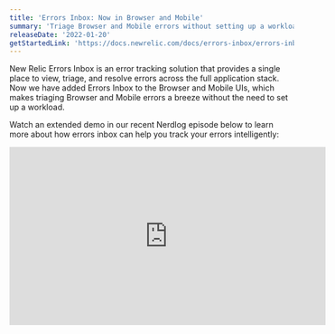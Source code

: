 ```yaml
---
title: 'Errors Inbox: Now in Browser and Mobile' 
summary: 'Triage Browser and Mobile errors without setting up a workload' 
releaseDate: '2022-01-20' 
getStartedLink: 'https://docs.newrelic.com/docs/errors-inbox/errors-inbox/'
---
```


New Relic Errors Inbox is an error tracking solution that provides a single place to view, triage, and resolve errors across the full application stack.
Now we have added Errors Inbox to the Browser and Mobile UIs, which makes triaging Browser and Mobile errors a breeze without the need to set up a workload.

Watch an extended demo in our recent Nerdlog episode below to learn more about how errors inbox can help you track your errors intelligently:

<iframe width="560" height="315" src="https://www.youtube.com/embed/M52jeJsnOfU" frameborder="0" allow="accelerometer; autoplay; clipboard-write; encrypted-media; gyroscope; picture-in-picture" allowfullscreen></iframe>

